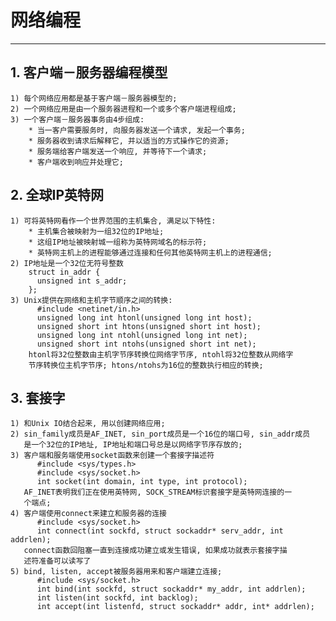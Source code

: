 # **网络编程**
***


## **1. 客户端－服务器编程模型**
    1) 每个网络应用都是基于客户端－服务器模型的;
    2) 一个网络应用是由一个服务器进程和一个或多个客户端进程组成;
    3) 一个客户端－服务器事务由4步组成:
        * 当一客户需要服务时, 向服务器发送一个请求, 发起一个事务;
        * 服务器收到请求后解释它, 并以适当的方式操作它的资源;
        * 服务端给客户端发送一个响应, 并等待下一个请求;
        * 客户端收到响应并处理它;


## **2. 全球IP英特网**
    1) 可将英特网看作一个世界范围的主机集合, 满足以下特性:
        * 主机集合被映射为一组32位的IP地址;
        * 这组IP地址被映射城一组称为英特网域名的标示符;
        * 英特网主机上的进程能够通过连接和任何其他英特网主机上的进程通信;
    2) IP地址是一个32位无符号整数
        struct in_addr {
          unsigned int s_addr;
        };
    3) Unix提供在网络和主机字节顺序之间的转换:
          #include <netinet/in.h>
          unsigned long int htonl(unsigned long int host);
          unsigned short int htons(unsigned short int host);
          unsigned long int ntohl(unsigned long int net);
          unsigned short int ntohs(unsigned short int net);
        htonl将32位整数由主机字节序转换位网络字节序, ntohl将32位整数从网络字
        节序转换位主机字节序; htons/ntohs为16位的整数执行相应的转换;


## **3. 套接字**
    1) 和Unix IO结合起来, 用以创建网络应用;
    2) sin_family成员是AF_INET, sin_port成员是一个16位的端口号, sin_addr成员
       是一个32位的IP地址, IP地址和端口号总是以网络字节序存放的;
    3) 客户端和服务端使用socket函数来创建一个套接字描述符
          #include <sys/types.h>
          #include <sys/socket.h>
          int socket(int domain, int type, int protocol);
       AF_INET表明我们正在使用英特网, SOCK_STREAM标识套接字是英特网连接的一
       个端点;
    4) 客户端使用connect来建立和服务器的连接
          #include <sys/socket.h>
          int connect(int sockfd, struct sockaddr* serv_addr, int addrlen);
       connect函数回阻塞一直到连接成功建立或发生错误, 如果成功就表示套接字描
       述符准备可以读写了
    5) bind, listen, accept被服务器用来和客户端建立连接;
          #include <sys/socket.h>
          int bind(int sockfd, struct sockaddr* my_addr, int addrlen);
          int listen(int sockfd, int backlog);
          int accept(int listenfd, struct sockaddr* addr, int* addrlen);
